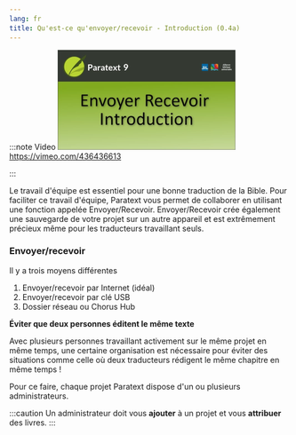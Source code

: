 ```yaml
---
lang: fr
title: Qu'est-ce qu'envoyer/recevoir - Introduction (0.4a)
---
```


:::note Video
[![ ](../../media/0.4a.png)](https://vimeo.com/436436613)  
https://vimeo.com/436436613
 
:::

Le travail d'équipe est essentiel pour une bonne traduction de la Bible. Pour faciliter ce travail d'équipe, Paratext vous permet de collaborer en utilisant une fonction appelée Envoyer/Recevoir. Envoyer/Recevoir crée également une sauvegarde de votre projet sur un autre appareil et est extrêmement précieux même pour les traducteurs travaillant seuls.

### Envoyer/recevoir

Il y a trois moyens différentes

1.  Envoyer/recevoir par Internet (idéal)
1.  Envoyer/recevoir par clé USB
1.  Dossier réseau ou Chorus Hub

**Éviter que deux personnes éditent le même texte**

Avec plusieurs personnes travaillant activement sur le même projet en même temps, une certaine organisation est nécessaire pour éviter des situations comme celle où deux traducteurs rédigent le même chapitre en même temps ! 

Pour ce faire, chaque projet Paratext dispose d'un ou plusieurs administrateurs.

:::caution
Un administrateur doit vous **ajouter** à un projet et vous **attribuer** des livres.
:::